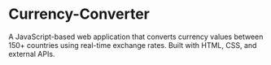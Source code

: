 # Currency-Converter
A JavaScript-based web application that converts currency values between 150+ countries using real-time exchange rates. Built with HTML, CSS, and external APIs.
